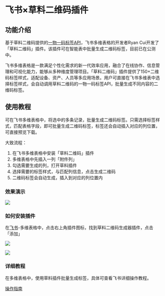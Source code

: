 # 飞书×草料二维码插件

## 功能介绍

基于草料二维码提供的[一物一码标签API](https://cli.im/help/86460)，飞书多维表格的开发者Ryan Cui开发了「草料二维码」插件。该插件可在智能表中批量生成二维码标签，目前已在公测中。

飞书多维表格是一款满足个性化需求的新一代效率应用，融合了在线协作、信息管理和可视化能力，能够从多种维度管理项目。「草料二维码」插件提供了150+二维码标签样式，适配设备、资产、人员等多应用场景。用户可直接在飞书多维表中选择标签样式，会自动调用草料二维码的一物一码标签API，批量生成不同内容的二维码标签。

## 使用教程

可在飞书多维表格中，将选中的多条记录，批量生成二维码标签。只需选择标签样式，匹配表格字段，即可批量生成二维码标签，标签还会自动插入对应的列位置，可直接预览下载。

大致流程：

1. 在飞书多维表格中安装「草料二维码」插件
2. 多维表格中先插入一列「附件列」
3. 勾选需要生成的列，打开草料插件
4. 选择需要的标签样式，与匹配列信息，点击生成二维码
5. 二维码标签会自动生成，插入到对应的列位置内

### 效果演示

![](https://blogcdnimg.clewm.net/2023/09/111_16952671050634.gif)

### 如何安装插件

在[飞书](https://xx1jbvnfeu.feishu.cn/drive/home/)-多维表格中，点击右上角插件图标，找到草料二维码生成器插件，点击「添加」

![](https://blogcdnimg.clewm.net/2023/09/image-1695267682508_16952676833185.png?x-oss-process=image/auto-orient,1/quality,q_50/format,jpg)

![](https://blogcdnimg.clewm.net/2023/09/image-1695267665661_16952676671226.png?x-oss-process=image/auto-orient,1/quality,q_50/format,jpg)

### 详细教程

在多维表格中，使用草料插件批量生成标签，具体可查看飞书详细操作教程。

[操作指南](https://bytedance.feishu.cn/docx/F3I2dBQmCo2z34xgQimcSWLln1f)